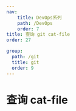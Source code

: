 ```yaml
---
nav:
    title: DevOps系列
    path: /DevOps
    order: 7
title: 查询 git cat-file
order: 27

group:
  path: /git
  title: git
  order: 9
---
```


# 查询 cat-file
